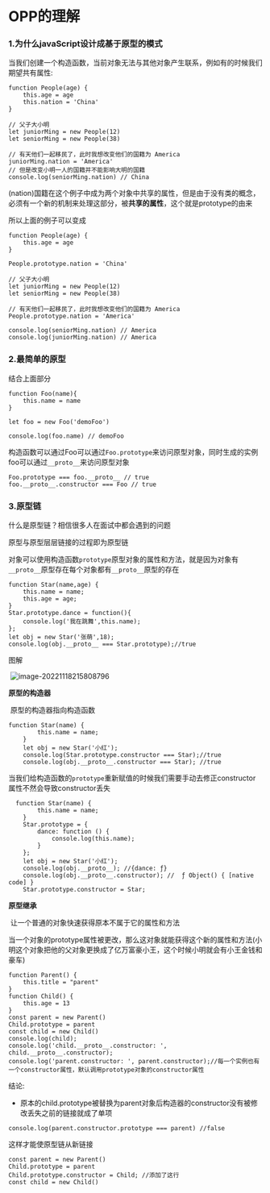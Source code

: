 # OPP的理解

### 1.为什么javaScript设计成基于原型的模式

当我们创建一个构造函数，当前对象无法与其他对象产生联系，例如有的时候我们期望共有属性:

```
function People(age) {
    this.age = age
    this.nation = 'China'
}

// 父子大小明
let juniorMing = new People(12)
let seniorMing = new People(38)

// 有天他们一起移民了，此时我想改变他们的国籍为 America
juniorMing.nation = 'America'
// 但是改变小明一人的国籍并不能影响大明的国籍
console.log(seniorMing.nation) // China

```

(nation)国籍在这个例子中成为两个对象中共享的属性，但是由于没有类的概念，必须有一个新的机制来处理这部分，被**共享的属性**，这个就是prototype的由来

所以上面的例子可以变成

```
function People(age) {
    this.age = age
}

People.prototype.nation = 'China'

// 父子大小明
let juniorMing = new People(12)
let seniorMing = new People(38)

// 有天他们一起移民了，此时我想改变他们的国籍为 America
People.prototype.nation = 'America'

console.log(seniorMing.nation) // America
console.log(juniorMing.nation) // America

```

###  2.最简单的原型

结合上面部分

```
function Foo(name){
    this.name = name
}

let foo = new Foo('demoFoo')

console.log(foo.name) // demoFoo
```

构造函数可以通过Foo可以通过`Foo.prototype`来访问原型对象，同时生成的实例foo可以通过`__proto__`来访问原型对象

```
Foo.prototype === foo.__proto__ // true
foo.__proto__.constructor === Foo // true
```

### 3.原型链

什么是原型链？相信很多人在面试中都会遇到的问题

原型与原型层层链接的过程即为原型链

对象可以使用构造函数`prototype`原型对象的属性和方法，就是因为对象有`__proto__`原型存在每个对象都有`__proto__`原型的存在

```
function Star(name,age) {
    this.name = name;
    this.age = age;
}
Star.prototype.dance = function(){
    console.log('我在跳舞',this.name);
};
let obj = new Star('张萌',18);
console.log(obj.__proto__ === Star.prototype);//true

```

图解

​	![image-20221118215808796](C:\Users\liu\AppData\Roaming\Typora\typora-user-images\image-20221118215808796.png)

**原型的构造器**

​	原型的构造器指向构造函数

```
function Star(name) {
        this.name = name;
    }
    let obj = new Star('小红');
    console.log(Star.prototype.constructor === Star);//true
    console.log(obj.__proto__.constructor === Star); //true

```

当我们给构造函数的`prototype`重新赋值的时候我们需要手动去修正constructor属性不然会导致constructor丢失

```
  function Star(name) {
        this.name = name;
    }
    Star.prototype = {
        dance: function () {
            console.log(this.name);
        }
    };
    let obj = new Star('小红');
    console.log(obj.__proto__); //{dance: ƒ}
    console.log(obj.__proto__.constructor); //  ƒ Object() { [native code] }
    Star.prototype.constructor = Star;

```

**原型继承**

​	让一个普通的对象快速获得原本不属于它的属性和方法

​	当一个对象的prototype属性被更改，那么这对象就能获得这个新的属性和方法(小明这个对象把他的父对象更换成了亿万富豪小王，这个时候小明就会有小王金钱和豪车)

```
function Parent() {
    this.title = "parent"
}
function Child() {
    this.age = 13
}
const parent = new Parent()
Child.prototype = parent
const child = new Child()
console.log(child);
console.log('child.__proto__.constructor: ', child.__proto__.constructor);
console.log('parent.constructor: ', parent.constructor);//每一个实例也有一个constructor属性，默认调用prototype对象的constructor属性

```

结论:

- 原本的child.prototype被替换为parent对象后构造器的constructor没有被修改丢失之前的链接就成了单项

```
console.log(parent.constructor.prototype === parent) //false
```

这样才能使原型链从新链接

```
const parent = new Parent()
Child.prototype = parent
Child.prototype.constructor = Child; //添加了这行
const child = new Child()
```


